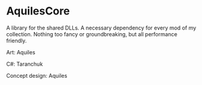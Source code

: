 # AquilesCore
A library for the shared DLLs. A necessary dependency for every mod of my collection. Nothing too fancy or groundbreaking, but all performance friendly.

<p>Art: Aquiles</p>
<p>C#: Taranchuk</p>
<p>Concept design: Aquiles</p>
